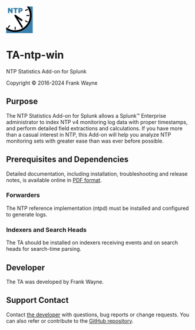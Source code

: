 ![icon](static/appIcon_2x.png)

# TA-ntp-win

NTP Statistics Add-on for Splunk

Copyright &copy; 2016-2024 Frank Wayne

## Purpose

The NTP Statistics Add-on for Splunk allows a Splunk&trade; Enterprise administrator to index NTP v4 monitoring log data with proper timestamps, and perform detailed field extractions and calculations. If you have more than a casual interest in NTP, this Add-on will help you analyze NTP monitoring sets with greater ease than was ever before possible.

## Prerequisites and Dependencies

Detailed documentation, including installation, troubleshooting and release notes, is available online in [PDF format](https://tinyurl.com/y45uhu5d).

### Forwarders

The NTP reference implementation (ntpd) must be installed and configured to generate logs.

### Indexers and Search Heads

The TA should be installed on indexers receiving events and on search heads for search-time parsing.

## Developer

The TA was developed by Frank Wayne.

## Support Contact

Contact [the developer](mailto:frank.wayne@northwestern.edu?subject=TA-ntp-win) with questions, bug reports or change requests. You can also refer or contribute to the [GitHub repository](https://github.com/thatfrankwayne/TA-ntp-win).
